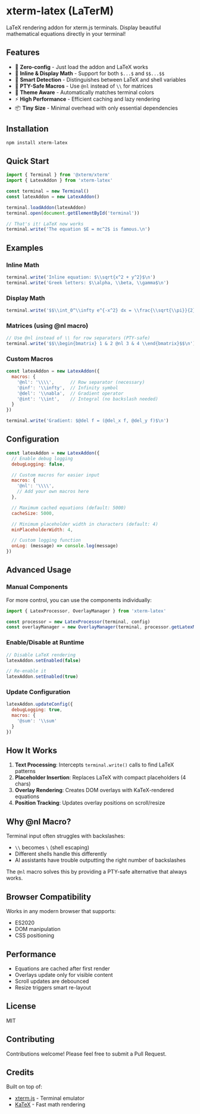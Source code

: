 # xterm-latex (LaTerM)

LaTeX rendering addon for xterm.js terminals. Display beautiful mathematical equations directly in your terminal!

## Features

- 🚀 **Zero-config** - Just load the addon and LaTeX works
- 📐 **Inline & Display Math** - Support for both `$...$` and `$$...$$`
- 🎯 **Smart Detection** - Distinguishes between LaTeX and shell variables
- 🔧 **PTY-Safe Macros** - Use `@nl` instead of `\\` for matrices
- 🎨 **Theme Aware** - Automatically matches terminal colors
- ⚡ **High Performance** - Efficient caching and lazy rendering
- 📦 **Tiny Size** - Minimal overhead with only essential dependencies

## Installation

```bash
npm install xterm-latex
```

## Quick Start

```javascript
import { Terminal } from '@xterm/xterm'
import { LatexAddon } from 'xterm-latex'

const terminal = new Terminal()
const latexAddon = new LatexAddon()

terminal.loadAddon(latexAddon)
terminal.open(document.getElementById('terminal'))

// That's it! LaTeX now works
terminal.write('The equation $E = mc^2$ is famous.\n')
```

## Examples

### Inline Math
```javascript
terminal.write('Inline equation: $\\sqrt{x^2 + y^2}$\n')
terminal.write('Greek letters: $\\alpha, \\beta, \\gamma$\n')
```

### Display Math
```javascript
terminal.write('$$\\int_0^\\infty e^{-x^2} dx = \\frac{\\sqrt{\\pi}}{2}$$\n')
```

### Matrices (using @nl macro)
```javascript
// Use @nl instead of \\ for row separators (PTY-safe)
terminal.write('$$\\begin{bmatrix} 1 & 2 @nl 3 & 4 \\end{bmatrix}$$\n')
```

### Custom Macros
```javascript
const latexAddon = new LatexAddon({
  macros: {
    '@nl': '\\\\',      // Row separator (necessary)
    '@inf': '\\infty',  // Infinity symbol
    '@del': '\\nabla',  // Gradient operator
    '@int': '\\int',    // Integral (no backslash needed)
  }
})

terminal.write('Gradient: $@del f = (@del_x f, @del_y f)$\n')
```

## Configuration

```javascript
const latexAddon = new LatexAddon({
  // Enable debug logging
  debugLogging: false,

  // Custom macros for easier input
  macros: {
    '@nl': '\\\\',
    // Add your own macros here
  },

  // Maximum cached equations (default: 5000)
  cacheSize: 5000,

  // Minimum placeholder width in characters (default: 4)
  minPlaceholderWidth: 4,

  // Custom logging function
  onLog: (message) => console.log(message)
})
```

## Advanced Usage

### Manual Components

For more control, you can use the components individually:

```javascript
import { LatexProcessor, OverlayManager } from 'xterm-latex'

const processor = new LatexProcessor(terminal, config)
const overlayManager = new OverlayManager(terminal, processor.getLatexMap())
```

### Enable/Disable at Runtime

```javascript
// Disable LaTeX rendering
latexAddon.setEnabled(false)

// Re-enable it
latexAddon.setEnabled(true)
```

### Update Configuration

```javascript
latexAddon.updateConfig({
  debugLogging: true,
  macros: {
    '@sum': '\\sum'
  }
})
```

## How It Works

1. **Text Processing**: Intercepts `terminal.write()` calls to find LaTeX patterns
2. **Placeholder Insertion**: Replaces LaTeX with compact placeholders (4 chars)
3. **Overlay Rendering**: Creates DOM overlays with KaTeX-rendered equations
4. **Position Tracking**: Updates overlay positions on scroll/resize

## Why @nl Macro?

Terminal input often struggles with backslashes:
- `\\` becomes `\` (shell escaping)
- Different shells handle this differently
- AI assistants have trouble outputting the right number of backslashes

The `@nl` macro solves this by providing a PTY-safe alternative that always works.

## Browser Compatibility

Works in any modern browser that supports:
- ES2020
- DOM manipulation
- CSS positioning

## Performance

- Equations are cached after first render
- Overlays update only for visible content
- Scroll updates are debounced
- Resize triggers smart re-layout

## License

MIT

## Contributing

Contributions welcome! Please feel free to submit a Pull Request.

## Credits

Built on top of:
- [xterm.js](https://xtermjs.org/) - Terminal emulator
- [KaTeX](https://katex.org/) - Fast math rendering